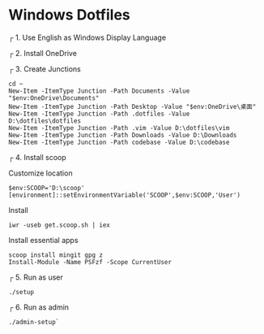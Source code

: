 # Windows Dotfiles

┌ 1. Use English as Windows Display Language

┌ 2. Install OneDrive

┌ 3. Create Junctions

```
cd ~
New-Item -ItemType Junction -Path Documents -Value "$env:OneDrive\Documents"
New-Item -ItemType Junction -Path Desktop -Value "$env:OneDrive\桌面"
New-Item -ItemType Junction -Path .dotfiles -Value D:\dotfiles\dotfiles
New-Item -ItemType Junction -Path .vim -Value D:\dotfiles\vim
New-Item -ItemType Junction -Path Downloads -Value D:\Downloads
New-Item -ItemType Junction -Path codebase -Value D:\codebase
```

┌ 4. Install scoop

Customize location

```
$env:SCOOP='D:\scoop'
[environment]::setEnvironmentVariable('SCOOP',$env:SCOOP,'User')
```

Install

```
iwr -useb get.scoop.sh | iex
```

Install essential apps

```
scoop install mingit gpg z
Install-Module -Name PSFzf -Scope CurrentUser
```

┌ 5. Run as user

```
./setup
```

┌ 6. Run as admin

```
./admin-setup`
```

